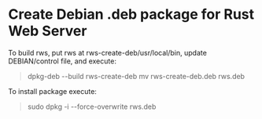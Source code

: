# Create Debian .deb package for Rust Web Server
To build rws, put rws at rws-create-deb/usr/local/bin, update DEBIAN/control file, and execute:
> dpkg-deb --build rws-create-deb
> mv rws-create-deb.deb rws.deb

To install package execute:
> sudo dpkg -i --force-overwrite rws.deb
